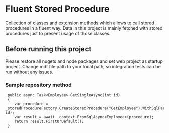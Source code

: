 # Fluent Stored Procedure

Collection of classes and extension methods which allows to call stored procedures in a fluent way. 
Data in this project is mainly fetched with stored procedures just to present usage of those classes.

## Before running this project

Please restore all nugets and node packages and set web project as startup project.
Change mdf file path to your local path, so integration tests can be run without any issues.

### Sample repository method

```CSharp
 public async Task<Employee> GetSingleAsync(int id)
 {
    var procedure = _storedProcedureFactory.CreateStoredProcedure("GetEmployee").WithSqlParam("Id", id);
    var result = await _context.FromSqlAsync<Employee>(procedure);
    return result.FirstOrDefault();
 }
```

